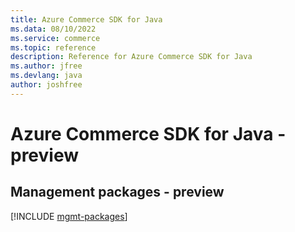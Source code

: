 ```yaml
---
title: Azure Commerce SDK for Java
ms.data: 08/10/2022
ms.service: commerce
ms.topic: reference
description: Reference for Azure Commerce SDK for Java
ms.author: jfree
ms.devlang: java
author: joshfree
---
```

# Azure Commerce SDK for Java - preview

## Management packages - preview
[!INCLUDE [mgmt-packages](commerce-mgmt-index.md)]